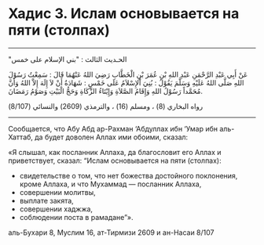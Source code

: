 
<h1 class="hadith-header">Хадис 3. Ислам основывается на пяти (столпах)</h1> 

<hr>

<p class="arabic-text">"الحـديث الثالث  : "بني الإسلام على خمس</p>

<p class="arabic-text"> عَنْ أَبِي عَبْدِ الرَّحْمَنِ عَبْدِ اللهِ بْنِ عُمَرَ بْنِ الْخَطَّابِ رَضِيَ اللهُ عَنْهُمَا قَالَ : سَمِعْتُ رَسُوْلَ اللهِ صَلَّى اللهُ عَلَيْهِ وَسَلَّمَ يَقُوْلُ :
بُنِيَ اْلإِسْلاَمُ عَلَى خَمْسٍ : شَهَادَةُ أَنْ لاَ إِلَهَ إِلاَّ اللهُ وَأَنَّ مُحَمَّداً رَسُوْلُ اللهِ وَإِقَامُ الصَّلاَةِ وَإِيْتَاءُ الزَّكَاةِ وَحَجُّ الْبَيْتِ وَصَوْمُ رَمَضَانَ.
</p>

<p class="arabic-subtext">رواه البخاري (8) ، ومسلم (16) ، والترمذي (2609) والنسائي (8/107)</p>

<hr>

<p class="russian-text">
Сообщается, что Абу Абд ар-Рахман ‘Абдуллах ибн ‘Умар ибн аль-Хаттаб, да будет доволен Аллах ими обоими, сказал:
</p>

<p class="russian-text">
«Я слышал, как посланник Аллаха, да благословит его Аллах и приветствует, сказал: “Ислам ocновывается на пяти (столпах):
</p>

<ul class=" russian-text list">
  <li>свидетельстве о том, что нет божества достойного поклонения, кроме Аллаха, и что Мухаммад — посланник Аллаха,</li>
  <li>совершении молитвы,</li>
  <li>выплате закята,</li>
  <li>совершении хаджжа,</li>
  <li>соблюдении поста в рамадане”».</li>
</ul>  

<p class="russian-subtext">
аль-Бухари 8, Муслим 16, ат-Тирмизи 2609 и ан-Насаи 8/107
</p>